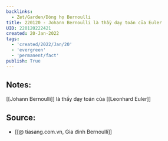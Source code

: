 ```yaml
---
backlinks:
  - Zet/Garden/Dòng họ Bernoulli
title: 220120 - Johann Bernoulli là thầy dạy toán của Euler
UID: 220120222421
created: 20-Jan-2022
tags:
  - 'created/2022/Jan/20'
  - 'evergreen'
  - 'permanent/fact'
publish: True
---
```

## Notes:
[[Johann Bernoulli]] là thầy dạy toán của [[Leonhard Euler]] 

## Source:
- [[@ tiasang.com.vn, Gia đình Bernoulli]]

